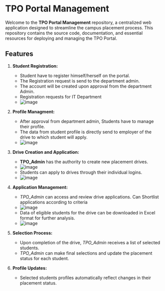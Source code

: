 # TPO Portal Management

Welcome to the **TPO Portal Management** repository, a centralized web application designed to streamline the campus placement process. This repository contains the source code, documentation, and essential resources for deploying and managing the TPO Portal.

## Features

1. **Student Registration:**
   - Student have to register himself/herself on the portal.
   - The Registration request is send to the department admin.
   - The account will be created upon approval from the department Admin.
   - Registration requests for IT Department
   - ![image](https://github.com/dshinde96/TPO-Portal/assets/109900406/0e39aca6-9ca2-4073-b73e-866208d538c9)

     
2. **Profile Managment:**
   - After approval from department admin, Students have to manage their profile.
   - The data from student profile is directly send to employer of the drive to which student will apply.
   - ![image](https://github.com/dshinde96/TPO-Portal/assets/109900406/e0efb332-654d-4c6f-b7a8-df2d20326a69)


3. **Drive Creation and Application:**
   - **TPO_Admin** has the authority to create new placement drives.
   - ![image](https://github.com/dshinde96/TPO-Portal/assets/109900406/dd0560af-8043-45d3-81a2-2f487923f82f)
   - Students can apply to drives through their individual logins.
   - ![image](https://github.com/dshinde96/TPO-Portal/assets/109900406/9d2ee243-a049-4c8a-a788-5d395f6d8249)


4. **Application Management:**
   - *TPO_Admin* can access and review drive applications. Can Shortlist applications according to criteria
   - ![image](https://github.com/dshinde96/TPO-Portal/assets/109900406/46d38512-c54a-445e-84f4-439d292cc66e)
   - Data of eligible students for the drive can be downloaded in Excel format for further analysis.
   - ![image](https://github.com/dshinde96/TPO-Portal/assets/109900406/59d01b32-0988-45b2-b63f-255d039f2ab1)


5. **Selection Process:**
   - Upon completion of the drive, *TPO_Admin* receives a list of selected students.
   - *TPO_Admin* can make final selections and update the placement status for each student.

6. **Profile Updates:**
   - Selected students profiles automatically reflect changes in their placement status.
  
